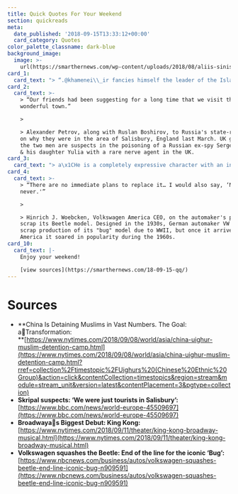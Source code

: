 ```yaml
---
title: Quick Quotes For Your Weekend
section: quickreads
meta:
  date_published: '2018-09-15T13:33:12+00:00'
  card_category: Quotes
color_palette_classname: dark-blue
background_image:
  image: >-
    url(https://smarthernews.com/wp-content/uploads/2018/08/aliis-sinisalu-299299-unsplash-scaled.jpg)
card_1:
  card_text: "> “.@khamenei\\_ir fancies himself the leader of the Islamic world, but his regime has been totally silent as Chinaa\x14the top buyer of #Irana\x19s oila\x14has persecuted and detained hundreds of thousands of its Muslim citizens.”\n> \n> Sec. of State Mike Pompeo addressing the leader of Iran in a tweet as the UN reports China holds at least 1 million Uighur Muslims in detention camps to reportedly get them to renounce Islam. China denies this practice."
card_2:
  card_text: >-
    > “Our friends had been suggesting for a long time that we visit this
    wonderful town.”

    > 

    > Alexander Petrov, along with Ruslan Boshirov, to Russia's state-run RT TV
    on why they were in the area of Salisbury, England last March. UK gov't says
    the two men are suspects in the poisoning of a Russian ex-spy Sergei Skripal
    & his daughter Yulia with a rare nerve agent in the UK.
card_3:
  card_text: "> a\x1CHe is a completely expressive character with an incredibly wide range of emotions, and Ia\x19ve had to step up my game to compete.”\n> \n> Christiani Pitts, actress, on her starring role with a 20 foot tall, 2,000 pound puppet in the Broadway show \"King Kong\" expected this Fall. It takes 14 performers to operate the massive King Kong puppet."
card_4:
  card_text: >-
    > “There are no immediate plans to replace it… I would also say, ‘Never say
    never.'”

    > 

    > Hinrich J. Woebcken, Volkswagen America CEO, on the automaker's plans to
    scrap its Beetle model. Designed in the 1930s, German automaker VW had to
    scrap production of its "bug" model due to WWII, but once it arrived in
    America it soared in popularity during the 1960s.
card_10:
  card_text: |-
    Enjoy your weekend!

    [view sources](https://smarthernews.com/18-09-15-qq/)
---
```

Sources
=======

*   **China Is Detaining Muslims in Vast Numbers. The Goal: aTransformation:  
    **[https://www.nytimes.com/2018/09/08/world/asia/china-uighur-muslim-detention-camp.html](https://www.nytimes.com/2018/09/08/world/asia/china-uighur-muslim-detention-camp.html?rref=collection%2Ftimestopic%2FUighurs%20(Chinese%20Ethnic%20Group)&action=click&contentCollection=timestopics&region=stream&module=stream_unit&version=latest&contentPlacement=3&pgtype=collection)
*   **Skripal suspects: ‘We were just tourists in Salisbury’:**  
    [https://www.bbc.com/news/world-europe-45509697](https://www.bbc.com/news/world-europe-45509697)
*   **Broadwayas Biggest Debut: King Kong:**  
    [https://www.nytimes.com/2018/09/11/theater/king-kong-broadway-musical.html](https://www.nytimes.com/2018/09/11/theater/king-kong-broadway-musical.html)
*   **Volkswagen squashes the Beetle: End of the line for the iconic ‘Bug’:**  
    [https://www.nbcnews.com/business/autos/volkswagen-squashes-beetle-end-line-iconic-bug-n909591](https://www.nbcnews.com/business/autos/volkswagen-squashes-beetle-end-line-iconic-bug-n909591)